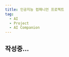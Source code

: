 ```yaml
---
title: 인공지능 컴패니언 프로젝트
tag:
  - AI
  - Project
  - AI Companion
---
```


## 작성중...

<!-- 
## 1. 서론



## 2. 본론

### 2-1. 기술 스택



### 2-2. 시스템 아키텍처



### 2-3. 개발 일정



## 3. 결론
 -->
